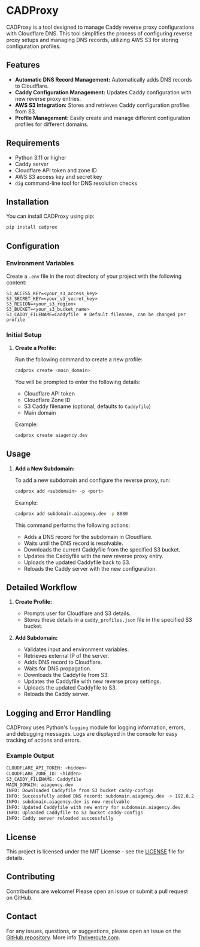 # CADProxy

CADProxy is a tool designed to manage Caddy reverse proxy configurations with Cloudflare DNS. This tool simplifies the process of configuring reverse proxy setups and managing DNS records, utilizing AWS S3 for storing configuration profiles.

## Features

- **Automatic DNS Record Management:** Automatically adds DNS records to Cloudflare.
- **Caddy Configuration Management:** Updates Caddy configuration with new reverse proxy entries.
- **AWS S3 Integration:** Stores and retrieves Caddy configuration profiles from S3.
- **Profile Management:** Easily create and manage different configuration profiles for different domains.

## Requirements

- Python 3.11 or higher
- Caddy server
- Cloudflare API token and zone ID
- AWS S3 access key and secret key
- `dig` command-line tool for DNS resolution checks

## Installation

You can install CADProxy using pip:

```bash
pip install cadprox
```

## Configuration

### Environment Variables

Create a `.env` file in the root directory of your project with the following content:

```
S3_ACCESS_KEY=<your_s3_access_key>
S3_SECRET_KEY=<your_s3_secret_key>
S3_REGION=<your_s3_region>
S3_BUCKET=<your_s3_bucket_name>
S3_CADDY_FILENAME=Caddyfile  # Default filename, can be changed per profile
```

### Initial Setup

1. **Create a Profile:**

   Run the following command to create a new profile:

   ```bash
   cadprox create <main_domain>
   ```

   You will be prompted to enter the following details:
   - Cloudflare API token
   - Cloudflare Zone ID
   - S3 Caddy filename (optional, defaults to `Caddyfile`)
   - Main domain

   Example:

   ```bash
   cadprox create aiagency.dev
   ```

## Usage

1. **Add a New Subdomain:**

   To add a new subdomain and configure the reverse proxy, run:

   ```bash
   cadprox add <subdomain> -p <port>
   ```

   Example:

   ```bash
   cadprox add subdomain.aiagency.dev -p 8080
   ```

   This command performs the following actions:
   - Adds a DNS record for the subdomain in Cloudflare.
   - Waits until the DNS record is resolvable.
   - Downloads the current Caddyfile from the specified S3 bucket.
   - Updates the Caddyfile with the new reverse proxy entry.
   - Uploads the updated Caddyfile back to S3.
   - Reloads the Caddy server with the new configuration.

## Detailed Workflow

1. **Create Profile:**

   - Prompts user for Cloudflare and S3 details.
   - Stores these details in a `caddy_profiles.json` file in the specified S3 bucket.

2. **Add Subdomain:**

   - Validates input and environment variables.
   - Retrieves external IP of the server.
   - Adds DNS record to Cloudflare.
   - Waits for DNS propagation.
   - Downloads the Caddyfile from S3.
   - Updates the Caddyfile with new reverse proxy settings.
   - Uploads the updated Caddyfile to S3.
   - Reloads the Caddy server.

## Logging and Error Handling

CADProxy uses Python's `logging` module for logging information, errors, and debugging messages. Logs are displayed in the console for easy tracking of actions and errors.

### Example Output

```bash
CLOUDFLARE_API_TOKEN: <hidden>
CLOUDFLARE_ZONE_ID: <hidden>
S3_CADDY_FILENAME: Caddyfile
MAIN_DOMAIN: aiagency.dev
INFO: Downloaded Caddyfile from S3 bucket caddy-configs
INFO: Successfully added DNS record: subdomain.aiagency.dev -> 192.0.2.1
INFO: subdomain.aiagency.dev is now resolvable
INFO: Updated Caddyfile with new entry for subdomain.aiagency.dev
INFO: Uploaded Caddyfile to S3 bucket caddy-configs
INFO: Caddy server reloaded successfully
```

## License

This project is licensed under the MIT License - see the [LICENSE](LICENSE) file for details.

## Contributing

Contributions are welcome! Please open an issue or submit a pull request on GitHub.

## Contact

For any issues, questions, or suggestions, please open an issue on the [GitHub repository](https://github.com/yourusername/cadprox).
More info [Thriveroute.com](https://Thriveroute.com).
